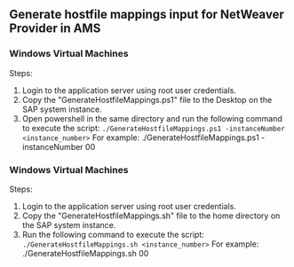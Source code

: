 ## Generate hostfile mappings input for NetWeaver Provider in AMS

### Windows Virtual Machines

Steps:

1. Login to the application server using root user credentials.
2. Copy the "GenerateHostfileMappings.ps1" file to the Desktop on the SAP system instance.
3. Open powershell in the same directory and run the following command to execute the script:
```./GenerateHostfileMappings.ps1 -instanceNumber <instance_number>```
For example: ./GenerateHostfileMappings.ps1 -instanceNumber 00

### Windows Virtual Machines

Steps:

1. Login to the application server using root user credentials.
2. Copy the "GenerateHostfileMappings.sh" file to the home directory on the SAP system instance.
3. Run the following command to execute the script: 
```./GenerateHostfileMappings.sh <instance_number>```
For example: ./GenerateHostfileMappings.sh 00